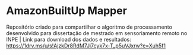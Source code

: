 # AmazonBuiltUp Mapper
Repositório criado para compartilhar o algoritmo de processamento desenvolvido para dissertação de mestrado em sensoriamento remoto no INPE
 | Link para download dos dados e resultados: https://1drv.ms/u/s!AjzkDr8RdM7Ji7cyk7x-T_p5uVJxrw?e=Xuh5f1
